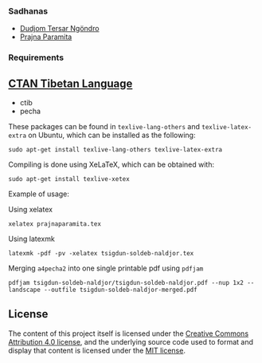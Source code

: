 ### Sadhanas

* [Dudjom Tersar Ngöndro](dudjom-tersar-ngondro/)
* [Prajna Paramita](prajnaparamita/)

### Requirements

[CTAN Tibetan Language](http://ctan.mackichan.com/language/tibetan/)
---
* ctib
* pecha

These packages can be found in `texlive-lang-others` and `texlive-latex-extra`
on Ubuntu, which can be installed as the following:

`sudo apt-get install texlive-lang-others texlive-latex-extra`

Compiling is done using XeLaTeX, which can be obtained with:

`sudo apt-get install texlive-xetex `

Example of usage:

Using xelatex

`xelatex prajnaparamita.tex`

Using latexmk

`latexmk -pdf -pv -xelatex tsigdun-soldeb-naldjor.tex`


Merging `a4pecha2` into one single printable pdf using `pdfjam`

`pdfjam tsigdun-soldeb-naldjor/tsigdun-soldeb-naldjor.pdf --nup 1x2 --landscape --outfile tsigdun-soldeb-naldjor-merged.pdf`

## License

The content of this project itself is licensed under the [Creative Commons Attribution 4.0 license](https://creativecommons.org/licenses/by/4.0/), and the underlying source code used to format and display that content is licensed under the [MIT license](http://opensource.org/licenses/mit-license.php).
